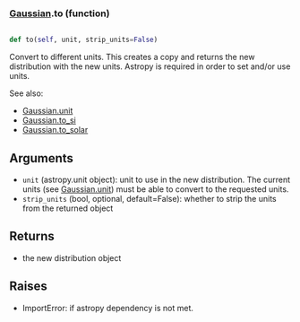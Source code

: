 ### [Gaussian](Gaussian.md).to (function)


```py

def to(self, unit, strip_units=False)

```



Convert to different units.  This creates a copy and returns the
new distribution with the new units.  Astropy is required in order to
set and/or use units.

See also:

* [Gaussian.unit](Gaussian.unit.md)
* [Gaussian.to_si](Gaussian.to_si.md)
* [Gaussian.to_solar](Gaussian.to_solar.md)

Arguments
------------
* `unit` (astropy.unit object): unit to use in the new distribution.
    The current units (see [Gaussian.unit](Gaussian.unit.md)) must be able to
    convert to the requested units.
* `strip_units` (bool, optional, default=False): whether to strip the
    units from the returned object

Returns
------------
* the new distribution object

Raises
-----------
* ImportError: if astropy dependency is not met.

